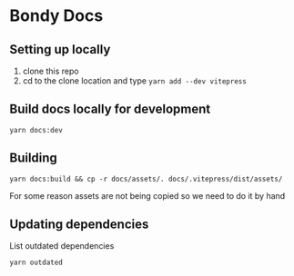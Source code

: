 # Bondy Docs

## Setting up locally

1. clone this repo
2. cd to the clone location and type `yarn add --dev vitepress`

## Build docs locally for development
```shell
yarn docs:dev
```

## Building

```shell
yarn docs:build && cp -r docs/assets/. docs/.vitepress/dist/assets/
```

For some reason assets are not being copied so we need to do it by hand


## Updating dependencies

List outdated dependencies

```bash
yarn outdated
```